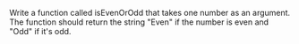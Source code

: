 Write a function called isEvenOrOdd that takes one number as an argument. The function should return the string "Even" if the number is even and "Odd" if it's odd.